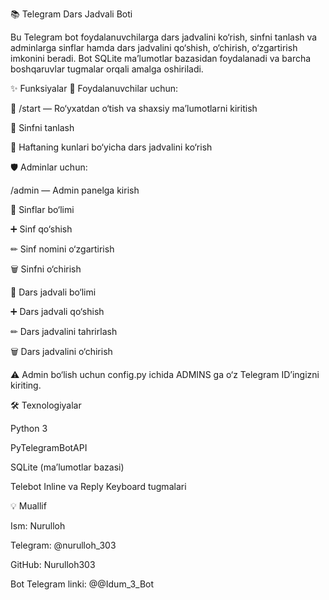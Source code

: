 📚 Telegram Dars Jadvali Boti

Bu Telegram bot foydalanuvchilarga dars jadvalini ko‘rish, sinfni tanlash va adminlarga sinflar hamda dars jadvalini qo‘shish, o‘chirish, o‘zgartirish imkonini beradi.
Bot SQLite ma’lumotlar bazasidan foydalanadi va barcha boshqaruvlar tugmalar orqali amalga oshiriladi.

✨ Funksiyalar
👤 Foydalanuvchilar uchun:

📖 /start — Ro‘yxatdan o‘tish va shaxsiy ma’lumotlarni kiritish

🏫 Sinfni tanlash

📅 Haftaning kunlari bo‘yicha dars jadvalini ko‘rish

🛡 Adminlar uchun:

/admin — Admin panelga kirish

📂 Sinflar bo‘limi

➕ Sinf qo‘shish

✏ Sinf nomini o‘zgartirish

🗑 Sinfni o‘chirish

📂 Dars jadvali bo‘limi

➕ Dars jadvali qo‘shish

✏ Dars jadvalini tahrirlash

🗑 Dars jadvalini o‘chirish

⚠️ Admin bo‘lish uchun config.py ichida ADMINS ga o‘z Telegram ID’ingizni kiriting.

🛠 Texnologiyalar

Python 3

PyTelegramBotAPI

SQLite (ma’lumotlar bazasi)

Telebot Inline va Reply Keyboard tugmalari

💡 Muallif

Ism: Nurulloh

Telegram: @nurulloh_303

GitHub: Nurulloh303

Bot Telegram linki: @@Idum_3_Bot
